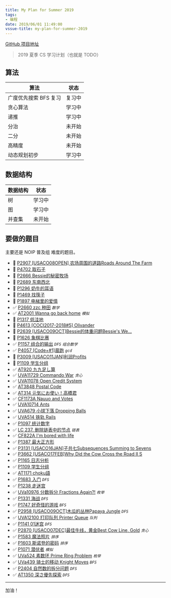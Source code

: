 ```yaml
---
title: My Plan for Summer 2019
tags: 
- 编程
date: 2019/06/01 11:49:00
vssue-title: my-plan-for-summer-2019
---
```


[GitHub 项目地址](https://github.com/ChungZH/My-Plan)

> 2019 夏季 CS 学习计划（也就是 TODO）

## 算法

| 算法                | 状态     |
| ----------------   | -------- |
| 广度优先搜索 BFS 复习 | 复习中 |
| 贪心算法             | 学习中   |
| 递推                | 学习中   |
| 分治                | 未开始   |
| 二分                | 未开始   |
| 高精度              | 未开始   |
| 动态规划初步         | 学习中   |

## 数据结构

| 数据结构 | 状态   |
| -------- | ------ |
| 树       | 学习中 |
| 图       | 学习中 |
| 并查集    | 未开始 |

## 要做的题目

主要还是 NOIP 普及组 难度的题目。

- 🔲 [P2907 [USACO08OPEN] 农场周围的道路Roads Around The Farm](https://www.luogu.org/problemnew/show/P2907)
- 🔲 [P4702 取石子](https://www.luogu.org/problemnew/show/P4702)
- 🔲 [P2666 Bessie的秘密牧场](https://www.luogu.org/problemnew/show/P2666)
- 🔲 [P2689 东南西北](https://www.luogu.org/problemnew/show/P2689)
- 🔲 [P1296 奶牛的耳语](https://www.luogu.org/problemnew/show/P1296)
- 🔲 [P1469 找筷子](https://www.luogu.org/problemnew/show/P1469)
- 🔲 [P1897 电梯里的爱情](https://www.luogu.org/problemnew/show/P1897)
- ✅ [P2660 zzc 种田](https://www.luogu.org/problemnew/show/P2660) *`数学`*
- ✅ [AT2001 Wanna go back home](https://www.luogu.org/problemnew/show/AT2001) *`模拟`*
- 🔲 [P1317 低洼地](https://www.luogu.org/problemnew/show/P1317)
- 🔲 [P4613 [COCI2017-2018#5] Olivander](https://www.luogu.org/problemnew/show/P4613)
- 🔲 [P2639 [USACO09OCT]Bessie的体重问题Bessie's We…](https://www.luogu.org/problemnew/show/P2639)
- 🔲 [P1626 象棋比赛](https://www.luogu.org/problemnew/show/P1626)
- ✅ [P1157 组合的输出](https://www.luogu.org/problemnew/show/P1157) *`DFS`* *`组合数学`*
- ✅ [P4057 [Code+#1]晨跑](https://www.luogu.org/problemnew/show/P4057) *`gcd`*
- 🔲 [P3009 [USACO11JAN]利润Profits](https://www.luogu.org/problemnew/show/P3009)
- 🔲 [P1109 学生分组](https://www.luogu.org/problemnew/show/P1109)
- ✅ [AT920 九九足し算](https://www.luogu.org/problemnew/show/AT920)
- ✅ [UVA11729 Commando War](https://www.luogu.org/problemnew/show/UVA11729) *`贪心`*
- ✅ [UVA11078 Open Credit System](https://www.luogu.org/problemnew/show/UVA11078)
- ✅ [AT3848 Postal Code](https://www.luogu.org/problemnew/show/AT3848)
- ✅ [AT314 元気にお使い！高橋君](https://www.luogu.org/problemnew/show/AT314)
- ✅ [CF1173A Nauuo and Votes](https://www.luogu.org/problemnew/show/CF1173A)
- ✅ [UVA10714 Ants](https://www.luogu.org/problemnew/show/UVA10714)
- ✅ [UVA679 小球下落 Dropping Balls](https://www.luogu.org/problemnew/show/UVA679)
- ✅ [UVA514 铁轨 Rails](https://www.luogu.org/problemnew/show/UVA514)
- ✅ [P1097 统计数字](https://www.luogu.org/problemnew/show/P1097)
- ✅ [LC 237. 删除链表中的节点](https://leetcode-cn.com/problems/delete-node-in-a-linked-list/) *`链表`*
- ✅ [CF822A I'm bored with life](https://www.luogu.org/problemnew/show/CF822A)
- ✅ [P1387 最大正方形](https://www.luogu.org/problemnew/show/P1387)
- ✅ [P3131 [USACO16JAN]子共七Subsequences Summing to Sevens](https://www.luogu.org/problemnew/show/P3131)
- ✅ [P3662 [USACO17FEB]Why Did the Cow Cross the Road II S](https://www.luogu.org/problemnew/show/P3662)
- ✅ [P1165 日志分析](https://www.luogu.org/problemnew/show/P1165)
- ✅ [P1109 学生分组](https://www.luogu.org/problemnew/show/P1109)
- ✅ [AT1171 choku語](https://www.luogu.org/problem/AT1171)
- ✅ [P1683 入门](https://www.luogu.org/problem/P1683) *`DFS`*
- ✅ [P1238 走迷宫](https://www.luogu.org/problem/P1238)
- ✅ [UVa10976 分数拆分 Fractions Again?!](https://www.luogu.org/problem/UVA10976)  *`枚举`*
- ✅ [P1331 海战](https://www.luogu.org/problem/P1331) *`DFS`*
- ✅ [P1747 好奇怪的游戏](https://www.luogu.org/problem/P1747) *`BFS`*
- ✅ [P2958 [USACO09OCT]木瓜的丛林Papaya Jungle](https://www.luogu.org/problem/P2958) *`DFS`*
- ✅ [UVA12100 打印队列 Printer Queue](https://www.luogu.org/problem/UVA12100) *`队列`*
- ✅ [P1141 01迷宫](https://www.luogu.org/problem/P1141) *`DFS`*
- ✅ [P2870 [USACO07DEC]最佳牛线，黄金Best Cow Line, Gold](https://www.luogu.org/problem/P2870) *`贪心`*
- ✅ [P1583 魔法照片](https://www.luogu.org/problem/P1583) *`排序`*
- ✅ [P1603 斯诺登的密码](https://www.luogu.org/problem/P1603) *`排序`*
- ✅ [P1071 潜伏者](https://www.luogu.org/problem/P1071) *`模拟`*
- ✅ [UVa524 素数环 Prime Ring Problem](https://www.luogu.org/problem/UVA524) *`枚举`*
- ✅ [UVa439 骑士的移动 Knight Moves](https://www.luogu.org/problem/UVA524) *`BFS`*
- ✅ [P2404 自然数的拆分问题](https://www.luogu.org/problem/P2404) *`DFS`*
- ✅ [AT1350 深さ優先探索](https://www.luogu.org/problem/AT1350) *`DFS`*

------

加油！

<Vssue title="my-plan-for-summer-2019" />